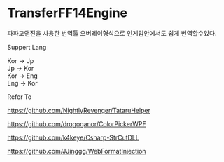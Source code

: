 # TransferFF14Engine


파파고앤진을 사용한 번역툴
오버레이형식으로 인게임안에서도 쉽게 번역할수있다.


Suppert Lang

Kor -> Jp </br>
Jp -> Kor </br>
Kor -> Eng </br>
Eng -> Kor </br>

 
Refer To  </br>


https://github.com/NightlyRevenger/TataruHelper </br>
        
https://github.com/drogoganor/ColorPickerWPF </br>
        
https://github.com/k4keye/Csharp-StrCutDLL </br>

https://github.com/JJinggg/WebFormatInjection </br>
